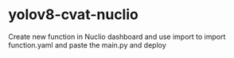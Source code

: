 # yolov8-cvat-nuclio

Create new function in Nuclio dashboard and use import to import function.yaml and paste the main.py and deploy
